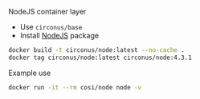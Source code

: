 
NodeJS container layer

* Use `circonus/base`
* Install [NodeJS](http://nodejs.org/) package

```sh
docker build -t circonus/node:latest --no-cache .
docker tag circonus/node:latest circonus/node:4.3.1
```

Example use

```sh
docker run -it --rm cosi/node node -v
```
